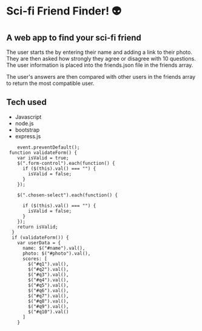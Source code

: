 # Sci-fi Friend Finder! :alien:
## A web app to find your sci-fi friend

The user starts the by entering their name and adding a link to their photo. They are then asked how strongly they agree or disagree with 10 questions. The user information is placed into the friends.json file in the friends array.

The user's answers are then compared with other users in the friends array to return the most compatible user.


## Tech used
* Javascript
* node.js
* bootstrap
* express.js


````$("#submit").on("click", function(event) {
    event.preventDefault();
 function validateForm() {
    var isValid = true;
    $(".form-control").each(function() {
      if ($(this).val() === "") {
        isValid = false;
      }
    });

    $(".chosen-select").each(function() {

      if ($(this).val() === "") {
        isValid = false;
      }
    });
    return isValid;
  }
  if (validateForm()) {
    var userData = {
      name: $("#name").val(),
      photo: $("#photo").val(),
      scores: [
        $("#q1").val(),
        $("#q2").val(),
        $("#q3").val(),
        $("#q4").val(),
        $("#q5").val(),
        $("#q6").val(),
        $("#q7").val(),
        $("#q8").val(),
        $("#q9").val(),
        $("#q10").val()
      ]
    }
